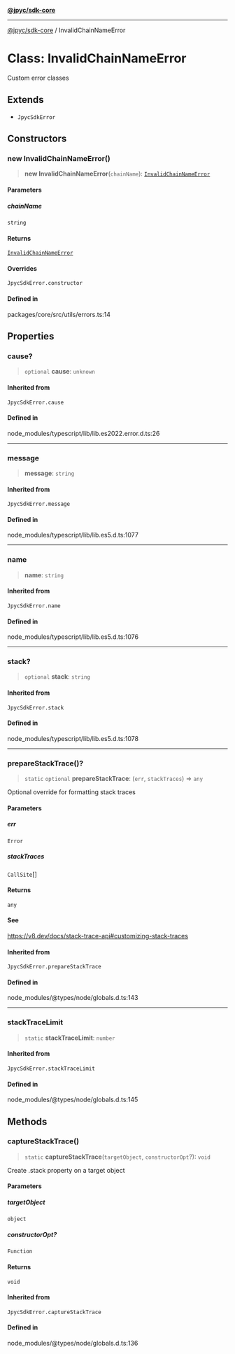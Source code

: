 [**@jpyc/sdk-core**](../README.md)

---

[@jpyc/sdk-core](../globals.md) / InvalidChainNameError

# Class: InvalidChainNameError

Custom error classes

## Extends

- `JpycSdkError`

## Constructors

### new InvalidChainNameError()

> **new InvalidChainNameError**(`chainName`): [`InvalidChainNameError`](InvalidChainNameError.md)

#### Parameters

##### chainName

`string`

#### Returns

[`InvalidChainNameError`](InvalidChainNameError.md)

#### Overrides

`JpycSdkError.constructor`

#### Defined in

packages/core/src/utils/errors.ts:14

## Properties

### cause?

> `optional` **cause**: `unknown`

#### Inherited from

`JpycSdkError.cause`

#### Defined in

node_modules/typescript/lib/lib.es2022.error.d.ts:26

---

### message

> **message**: `string`

#### Inherited from

`JpycSdkError.message`

#### Defined in

node_modules/typescript/lib/lib.es5.d.ts:1077

---

### name

> **name**: `string`

#### Inherited from

`JpycSdkError.name`

#### Defined in

node_modules/typescript/lib/lib.es5.d.ts:1076

---

### stack?

> `optional` **stack**: `string`

#### Inherited from

`JpycSdkError.stack`

#### Defined in

node_modules/typescript/lib/lib.es5.d.ts:1078

---

### prepareStackTrace()?

> `static` `optional` **prepareStackTrace**: (`err`, `stackTraces`) => `any`

Optional override for formatting stack traces

#### Parameters

##### err

`Error`

##### stackTraces

`CallSite`[]

#### Returns

`any`

#### See

https://v8.dev/docs/stack-trace-api#customizing-stack-traces

#### Inherited from

`JpycSdkError.prepareStackTrace`

#### Defined in

node_modules/@types/node/globals.d.ts:143

---

### stackTraceLimit

> `static` **stackTraceLimit**: `number`

#### Inherited from

`JpycSdkError.stackTraceLimit`

#### Defined in

node_modules/@types/node/globals.d.ts:145

## Methods

### captureStackTrace()

> `static` **captureStackTrace**(`targetObject`, `constructorOpt`?): `void`

Create .stack property on a target object

#### Parameters

##### targetObject

`object`

##### constructorOpt?

`Function`

#### Returns

`void`

#### Inherited from

`JpycSdkError.captureStackTrace`

#### Defined in

node_modules/@types/node/globals.d.ts:136

